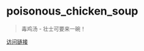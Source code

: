 # poisonous_chicken_soup

> 毒鸡汤 - 壮士可要来一碗！

[访问链接](https://meteor-showers.github.io/poisonous_chicken_soup/)
